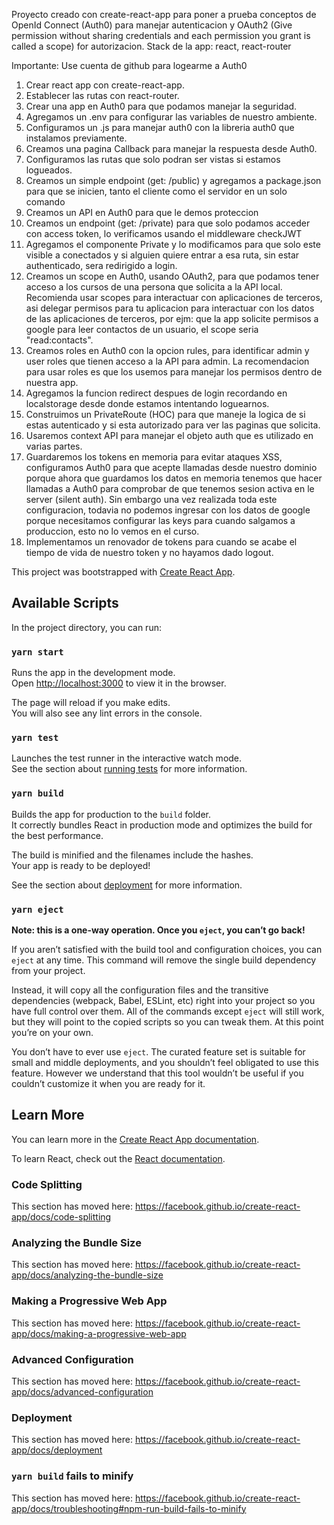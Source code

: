 Proyecto creado con create-react-app para poner a prueba conceptos de OpenId Connect (Auth0) para manejar autenticacion y OAuth2 (Give permission without sharing credentials and each permission you grant is called a scope) for autorizacion.
Stack de la app: react, react-router

Importante: Use cuenta de github para logearme a Auth0

1. Crear react app con create-react-app.
2. Establecer las rutas con react-router.
3. Crear una app en Auth0 para que podamos manejar la seguridad.
4. Agregamos un .env para configurar las variables de nuestro ambiente.
5. Configuramos un .js para manejar auth0 con la libreria auth0 que instalamos previamente.
6. Creamos una pagina Callback para manejar la respuesta desde Auth0.
7. Configuramos las rutas que solo podran ser vistas si estamos logueados.
8. Creamos un simple endpoint (get: /public) y agregamos a package.json para que se inicien, tanto el cliente como el servidor en un solo comando
9. Creamos un API en Auth0 para que le demos proteccion
10. Creamos un endpoint (get: /private) para que solo podamos acceder con access token, lo verificamos usando el middleware checkJWT
11. Agregamos el componente Private y lo modificamos para que solo este visible a conectados y si alguien quiere entrar a esa ruta, sin estar authenticado, sera redirigido a login.
12. Creamos un scope en Auth0, usando OAuth2, para que podamos tener acceso a los cursos de una persona que solicita a la API local. Recomienda usar scopes para interactuar con aplicaciones de terceros, asi delegar permisos para tu aplicacion para interactuar con los datos de las aplicaciones de terceros, por ejm: que la app solicite permisos a google para leer contactos de un usuario, el scope seria "read:contacts".
13. Creamos roles en Auth0 con la opcion rules, para identificar admin y user roles que tienen acceso a la API para admin. La recomendacion para usar roles es que los usemos para manejar los permisos dentro de nuestra app.
14. Agregamos la funcion redirect despues de login recordando en localstorage desde donde estamos intentando loguearnos.
15. Construimos un PrivateRoute (HOC) para que maneje la logica de si estas autenticado y si esta autorizado para ver las paginas que solicita.
16. Usaremos context API para manejar el objeto auth que es utilizado en varias partes.
17. Guardaremos los tokens en memoria para evitar ataques XSS, configuramos Auth0 para que acepte llamadas desde nuestro dominio porque ahora que guardamos los datos en memoria tenemos que hacer llamadas a Auth0 para comprobar de que tenemos sesion activa en le server (silent auth). Sin embargo una vez realizada toda este configuracion, todavia no podemos ingresar con los datos de google porque necesitamos configurar las keys para cuando salgamos a produccion, esto no lo vemos en el curso.
18. Implementamos un renovador de tokens para cuando se acabe el tiempo de vida de nuestro token y no hayamos dado logout.


This project was bootstrapped with [Create React App](https://github.com/facebook/create-react-app).

## Available Scripts

In the project directory, you can run:

### `yarn start`

Runs the app in the development mode.<br />
Open [http://localhost:3000](http://localhost:3000) to view it in the browser.

The page will reload if you make edits.<br />
You will also see any lint errors in the console.

### `yarn test`

Launches the test runner in the interactive watch mode.<br />
See the section about [running tests](https://facebook.github.io/create-react-app/docs/running-tests) for more information.

### `yarn build`

Builds the app for production to the `build` folder.<br />
It correctly bundles React in production mode and optimizes the build for the best performance.

The build is minified and the filenames include the hashes.<br />
Your app is ready to be deployed!

See the section about [deployment](https://facebook.github.io/create-react-app/docs/deployment) for more information.

### `yarn eject`

**Note: this is a one-way operation. Once you `eject`, you can’t go back!**

If you aren’t satisfied with the build tool and configuration choices, you can `eject` at any time. This command will remove the single build dependency from your project.

Instead, it will copy all the configuration files and the transitive dependencies (webpack, Babel, ESLint, etc) right into your project so you have full control over them. All of the commands except `eject` will still work, but they will point to the copied scripts so you can tweak them. At this point you’re on your own.

You don’t have to ever use `eject`. The curated feature set is suitable for small and middle deployments, and you shouldn’t feel obligated to use this feature. However we understand that this tool wouldn’t be useful if you couldn’t customize it when you are ready for it.

## Learn More

You can learn more in the [Create React App documentation](https://facebook.github.io/create-react-app/docs/getting-started).

To learn React, check out the [React documentation](https://reactjs.org/).

### Code Splitting

This section has moved here: https://facebook.github.io/create-react-app/docs/code-splitting

### Analyzing the Bundle Size

This section has moved here: https://facebook.github.io/create-react-app/docs/analyzing-the-bundle-size

### Making a Progressive Web App

This section has moved here: https://facebook.github.io/create-react-app/docs/making-a-progressive-web-app

### Advanced Configuration

This section has moved here: https://facebook.github.io/create-react-app/docs/advanced-configuration

### Deployment

This section has moved here: https://facebook.github.io/create-react-app/docs/deployment

### `yarn build` fails to minify

This section has moved here: https://facebook.github.io/create-react-app/docs/troubleshooting#npm-run-build-fails-to-minify
